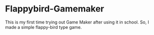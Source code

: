 # Flappybird-Gamemaker
This is my first time trying out Game Maker after using it in school. So, I made a simple flappy-bird type game.
